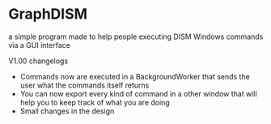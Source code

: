 # GraphDISM
a simple program made to help people executing DISM Windows commands via a GUI interface

V1.00 changelogs
 - Commands now are executed in a BackgroundWorker that sends the user what the commands itself returns
 - You can now export every kind of command in a other window that will help you to keep track of what you are doing
 - Small changes in the design 
